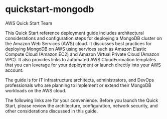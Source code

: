 # quickstart-mongodb
AWS Quick Start Team

This Quick Start reference deployment guide includes architectural considerations and configuration steps for deploying a MongoDB cluster on the Amazon Web Services (AWS) cloud. It discusses best practices for deploying MongoDB on AWS using services such as Amazon Elastic Compute Cloud (Amazon EC2) and Amazon Virtual Private Cloud (Amazon VPC). It also provides links to automated AWS CloudFormation templates that you can leverage for your deployment or launch directly into your AWS account.

The guide is for IT infrastructure architects, administrators, and DevOps professionals who are planning to implement or extend their MongoDB workloads on the AWS cloud.

The following links are for your convenience. Before you launch the Quick Start, please review the architecture, configuration, network security, and other considerations discussed in this guide.
